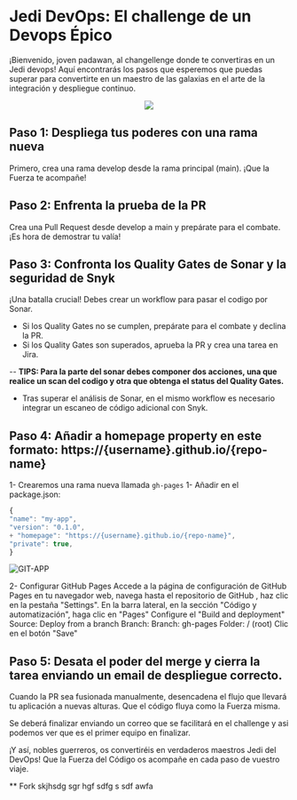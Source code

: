 # Jedi DevOps: El challenge de un Devops Épico

¡Bienvenido, joven padawan, al changellenge donde te convertiras en un Jedi devops! Aquí encontrarás los pasos que esperemos que puedas superar para convertirte en un maestro de las galaxias en el arte de la integración y despliegue continuo.

<p align="center">
  <img src="images/espacio2.png" />
</p>

## Paso 1: Despliega tus poderes con una rama nueva

Primero, crea una rama develop desde la rama principal (main). ¡Que la Fuerza te acompañe!

## Paso 2: Enfrenta la prueba de la PR

Crea una Pull Request desde develop a main y prepárate para el combate. ¡Es hora de demostrar tu valía!

## Paso 3: Confronta los Quality Gates de Sonar y la seguridad de Snyk

¡Una batalla crucial! Debes crear un workflow para pasar el codigo por Sonar.

- Si los Quality Gates no se cumplen, prepárate para el combate y declina la PR.
- Si los Quality Gates son superados, aprueba la PR y crea una tarea en Jira.
  
-- __TIPS:  Para la parte del sonar debes componer dos acciones, una que realice un scan del codigo y otra que obtenga el status del Quality Gates.__

- Tras superar el análisis de Sonar, en el mismo workflow es necesario integrar un escaneo de código adicional con Snyk.


## Paso 4: Añadir a homepage property en este formato: https://{username}.github.io/{repo-name}
   1- Crearemos una rama nueva llamada `gh-pages`
   1- Añadir en el package.json:
   ```javascript
{
  "name": "my-app",
  "version": "0.1.0",
+ "homepage": "https://{username}.github.io/{repo-name}",
  "private": true,
}
  ```
![GIT-APP](GIT-APP.png)

  2- Configurar GitHub Pages
     Accede a la página de configuración de GitHub Pages en tu navegador web, navega hasta el repositorio de GitHub , haz clic en la pestaña "Settings".
     En la barra lateral, en la sección "Código y automatización", haga clic en "Pages"
     Configure el "Build and deployment"
        Source: Deploy from a branch
        Branch:
            Branch: gh-pages
            Folder: / (root)
     Clic en el botón "Save" 

## Paso 5: Desata el poder del merge y cierra la tarea enviando un email de despliegue correcto.

Cuando la PR sea fusionada manualmente, desencadena el flujo que llevará tu aplicación a nuevas alturas. Que el código fluya como la Fuerza misma. 

Se deberá finalizar enviando un correo que se facilitará en el challenge y asi podemos ver que es el primer equipo en finalizar. 

¡Y así, nobles guerreros, os convertiréis en verdaderos maestros Jedi del DevOps! Que la Fuerza del Código os acompañe en cada paso de vuestro viaje.


** Fork  skjhsdg sgr hgf  sdfg s sdf awfa
